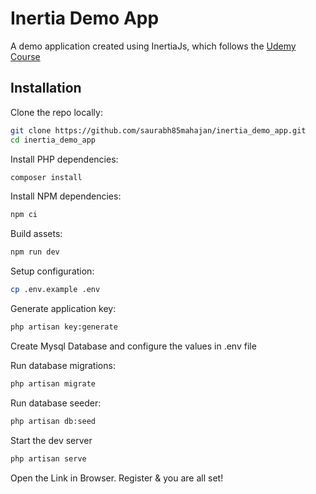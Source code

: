 # Inertia Demo App

A demo application created using InertiaJs, which follows the [Udemy Course](https://www.udemy.com/course/learn-inertiajs-using-laravel-and-vue/?referralCode=28AD2B601C9219ABB279)


## Installation

Clone the repo locally:

```sh
git clone https://github.com/saurabh85mahajan/inertia_demo_app.git
cd inertia_demo_app
```

Install PHP dependencies:

```sh
composer install
```

Install NPM dependencies:

```sh
npm ci
```

Build assets:

```sh
npm run dev
```

Setup configuration:

```sh
cp .env.example .env
```

Generate application key:

```sh
php artisan key:generate
```

Create Mysql Database and configure the values in .env file


Run database migrations:

```sh
php artisan migrate
```

Run database seeder:

```sh
php artisan db:seed
```

Start the dev server

```sh
php artisan serve
```

Open the Link in Browser. Register & you are all set!
